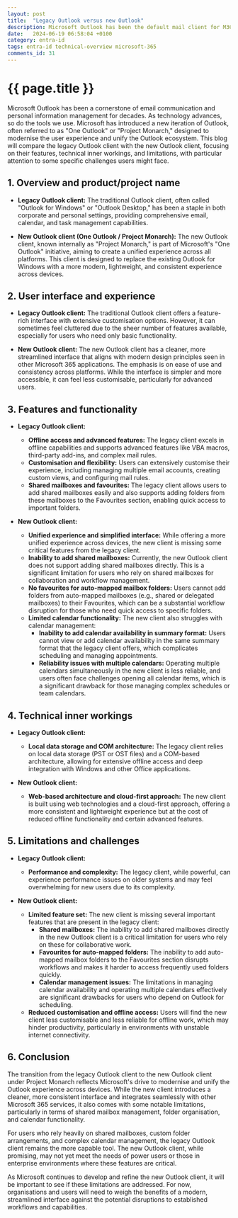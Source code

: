 ```yaml
---
layout: post
title:  "Legacy Outlook versus new Outlook"
description: Microsoft Outlook has been the default mail client for M365 for years.  What is this 'new Outlook', and how does it compare?
date:   2024-06-19 06:58:04 +0100
category: entra-id
tags: entra-id technical-overview microsoft-365
comments_id: 31
---
```

<h1>{{ page.title }}</h1>


Microsoft Outlook has been a cornerstone of email communication and personal information management for decades. As technology advances, so do the tools we use. Microsoft has introduced a new iteration of Outlook, often referred to as "One Outlook" or "Project Monarch," designed to modernise the user experience and unify the Outlook ecosystem. This blog will compare the legacy Outlook client with the new Outlook client, focusing on their features, technical inner workings, and limitations, with particular attention to some specific challenges users might face.

## 1. Overview and product/project name

- **Legacy Outlook client:** The traditional Outlook client, often called "Outlook for Windows" or "Outlook Desktop," has been a staple in both corporate and personal settings, providing comprehensive email, calendar, and task management capabilities.

- **New Outlook client (One Outlook / Project Monarch):** The new Outlook client, known internally as "Project Monarch," is part of Microsoft's "One Outlook" initiative, aiming to create a unified experience across all platforms. This client is designed to replace the existing Outlook for Windows with a more modern, lightweight, and consistent experience across devices.

## 2. User interface and experience

- **Legacy Outlook client:** The traditional Outlook client offers a feature-rich interface with extensive customisation options. However, it can sometimes feel cluttered due to the sheer number of features available, especially for users who need only basic functionality.

- **New Outlook client:** The new Outlook client has a cleaner, more streamlined interface that aligns with modern design principles seen in other Microsoft 365 applications. The emphasis is on ease of use and consistency across platforms. While the interface is simpler and more accessible, it can feel less customisable, particularly for advanced users.

## 3. Features and functionality

- **Legacy Outlook client:** 
  - **Offline access and advanced features:** The legacy client excels in offline capabilities and supports advanced features like VBA macros, third-party add-ins, and complex mail rules.
  - **Customisation and flexibility:** Users can extensively customise their experience, including managing multiple email accounts, creating custom views, and configuring mail rules.
  - **Shared mailboxes and favourites:** The legacy client allows users to add shared mailboxes easily and also supports adding folders from these mailboxes to the Favourites section, enabling quick access to important folders.

- **New Outlook client:** 
  - **Unified experience and simplified interface:** While offering a more unified experience across devices, the new client is missing some critical features from the legacy client.
  - **Inability to add shared mailboxes:** Currently, the new Outlook client does not support adding shared mailboxes directly. This is a significant limitation for users who rely on shared mailboxes for collaboration and workflow management.
  - **No favourites for auto-mapped mailbox folders:** Users cannot add folders from auto-mapped mailboxes (e.g., shared or delegated mailboxes) to their Favourites, which can be a substantial workflow disruption for those who need quick access to specific folders.
  - **Limited calendar functionality:** The new client also struggles with calendar management:
    - **Inability to add calendar availability in summary format:** Users cannot view or add calendar availability in the same summary format that the legacy client offers, which complicates scheduling and managing appointments.
    - **Reliability issues with multiple calendars:** Operating multiple calendars simultaneously in the new client is less reliable, and users often face challenges opening all calendar items, which is a significant drawback for those managing complex schedules or team calendars.

## 4. Technical inner workings

- **Legacy Outlook client:** 
  - **Local data storage and COM architecture:** The legacy client relies on local data storage (PST or OST files) and a COM-based architecture, allowing for extensive offline access and deep integration with Windows and other Office applications.

- **New Outlook client:** 
  - **Web-based architecture and cloud-first approach:** The new client is built using web technologies and a cloud-first approach, offering a more consistent and lightweight experience but at the cost of reduced offline functionality and certain advanced features.

## 5. Limitations and challenges

- **Legacy Outlook client:** 
  - **Performance and complexity:** The legacy client, while powerful, can experience performance issues on older systems and may feel overwhelming for new users due to its complexity.

- **New Outlook client:**
  - **Limited feature set:** The new client is missing several important features that are present in the legacy client:
    - **Shared mailboxes:** The inability to add shared mailboxes directly in the new Outlook client is a critical limitation for users who rely on these for collaborative work.
    - **Favourites for auto-mapped folders:** The inability to add auto-mapped mailbox folders to the Favourites section disrupts workflows and makes it harder to access frequently used folders quickly.
    - **Calendar management issues:** The limitations in managing calendar availability and operating multiple calendars effectively are significant drawbacks for users who depend on Outlook for scheduling.
  - **Reduced customisation and offline access:** Users will find the new client less customisable and less reliable for offline work, which may hinder productivity, particularly in environments with unstable internet connectivity.

## 6. Conclusion

The transition from the legacy Outlook client to the new Outlook client under Project Monarch reflects Microsoft's drive to modernise and unify the Outlook experience across devices. While the new client introduces a cleaner, more consistent interface and integrates seamlessly with other Microsoft 365 services, it also comes with some notable limitations, particularly in terms of shared mailbox management, folder organisation, and calendar functionality.

For users who rely heavily on shared mailboxes, custom folder arrangements, and complex calendar management, the legacy Outlook client remains the more capable tool. The new Outlook client, while promising, may not yet meet the needs of power users or those in enterprise environments where these features are critical.

As Microsoft continues to develop and refine the new Outlook client, it will be important to see if these limitations are addressed. For now, organisations and users will need to weigh the benefits of a modern, streamlined interface against the potential disruptions to established workflows and capabilities.
